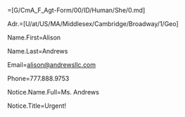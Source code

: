 =[G/CmA_F_Agt-Form/00/ID/Human/She/0.md]

Adr.=[U/at/US/MA/Middlesex/Cambridge/Broadway/1/Geo]

Name.First=Alison

Name.Last=Andrews

Email=alison@andrewsllc.com

Phone=777.888.9753

Notice.Name.Full=Ms. Andrews

Notice.Title=Urgent!
